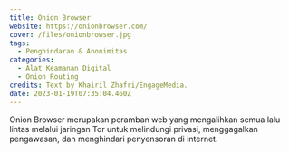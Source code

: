 ```yaml
---
title: Onion Browser
website: https://onionbrowser.com/
cover: /files/onionbrowser.jpg
tags:
  - Penghindaran & Anonimitas
categories:
  - Alat Keamanan Digital
  - Onion Routing
credits: Text by Khairil Zhafri/EngageMedia.
date: 2023-01-19T07:35:04.460Z
---
```

Onion Browser merupakan peramban web yang mengalihkan semua lalu lintas melalui jaringan Tor untuk melindungi privasi, menggagalkan pengawasan, dan menghindari penyensoran di internet.